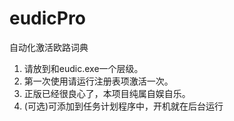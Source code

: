 # eudicPro
自动化激活欧路词典
1. 请放到和eudic.exe一个层级。
2. 第一次使用请运行注册表项激活一次。
3. 正版已经很良心了，本项目纯属自娱自乐。
4. (可选)可添加到任务计划程序中，开机就在后台运行
